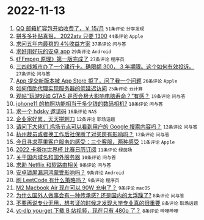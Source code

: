 # 2022-11-13

1. [QQ 邮箱扩容包开始收费了，￥ 15/月](https://www.v2ex.com/t/894818) `51条评论` `分享发现`
1. [拼多多补贴真狠， 2022atv 只要 1300](https://www.v2ex.com/t/894824) `44条评论` `Apple`
1. [求问五年内最稳的 4%收益方案](https://www.v2ex.com/t/894842) `37条评论` `问与答`
1. [求好用好玩的安卓 app](https://www.v2ex.com/t/894812) `29条评论` `Android`
1. [《FFmpeg 原理》第一版完成了](https://www.v2ex.com/t/894803) `27条评论` `程序员`
1. [三四线城市办了一个建行卡。确限额 300， 3 年期限。这个如何有效投诉。](https://www.v2ex.com/t/894810) `27条评论` `问与答`
1. [App 提交新版本被 App Store 拒了，问了我一个问题](https://www.v2ex.com/t/894848) `26条评论` `Apple`
1. [如何借助代理实现服务器的低延迟访问](https://www.v2ex.com/t/894865) `25条评论` `云计算`
1. [观帖“玩游戏如 GTA5 是否会极大影响电脑寿命？”有感？](https://www.v2ex.com/t/894861) `19条评论` `问与答`
1. [iphone11 的拍照功能相当于多少钱的数码相机?](https://www.v2ex.com/t/894837) `18条评论` `问与答`
1. [求一个 hdsky 邀请码](https://www.v2ex.com/t/894811) `16条评论` `NAS`
1. [企业家好累，天天拼刺刀](https://www.v2ex.com/t/894860) `12条评论` `职场话题`
1. [请问下大佬们 鸡场节点可以看到用户的 Google 搜索内容吗？](https://www.v2ex.com/t/894849) `12条评论` `问与答`
1. [杭州裁员或者换工作后社保断了对买房有影响吗？](https://www.v2ex.com/t/894809) `12条评论` `问与答`
1. [今日寻求苹果客户服务的感受：三个客服，两种感受](https://www.v2ex.com/t/894829) `11条评论` `Apple`
1. [2022 卡塔尔世界杯 比赛日历订阅](https://www.v2ex.com/t/894827) `11条评论` `绿茵场`
1. [关于国内域名和国外服务器](https://www.v2ex.com/t/894891) `10条评论` `问与答`
1. [求助 Netflix 和软路由相关](https://www.v2ex.com/t/894873) `9条评论` `问与答`
1. [安卓锁屏漏洞鸿蒙受影响吗？](https://www.v2ex.com/t/894872) `9条评论` `Android`
1. [刷 LeetCode 有什么策略吗？](https://www.v2ex.com/t/894833) `9条评论` `程序员`
1. [M2 Macbook Air 现在可以 90W 充电了？](https://www.v2ex.com/t/894820) `9条评论` `macOS`
1. [为什么国外人做事会有一种传承感? 还是国内的太浮躁了?](https://www.v2ex.com/t/894894) `8条评论` `问与答`
1. [不要再说专业无用，想考证的时候才发现大学专业真的很重要](https://www.v2ex.com/t/894836) `8条评论` `职场话题`
1. [yt-dlp you-get 下载 B 站视频，现在只有 480p 了？](https://www.v2ex.com/t/894817) `8条评论` `哔哩哔哩`
